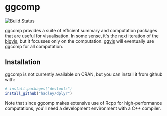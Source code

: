 # ggcomp

[![Build Status](https://travis-ci.org/rstudio/ggcomp.png?branch=master)](https://travis-ci.org/rstudio/ggcomp)

ggcomp provides a suite of efficient summary and computation packages that are useful for visualisation. In some sense, it's the next iteration of the [bigvis](https://github.com/hadley/bigvis), but it focusses only on the computation. [ggvis](https://github.com/rstudio/ggvis) will eventually use ggcomp for all computation.

## Installation

ggcomp is not currently available on CRAN, but you can install it from github with:

```R
# install.packages("devtools")
install_github("hadley/dplyr")
```

Note that since ggcomp makes extensive use of Rcpp for high-performance computations, you'll need a development environment with a C++ compiler.
